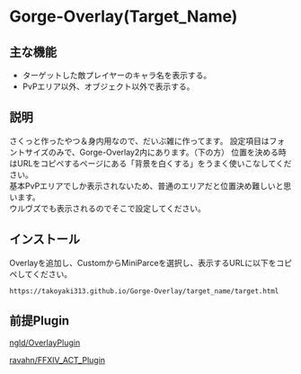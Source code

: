 # Gorge-Overlay(Target_Name)

## 主な機能
- ターゲットした敵プレイヤーのキャラ名を表示する。  
- PvPエリア以外、オブジェクト以外で表示する。

## 説明
さくっと作ったやつ＆身内用なので、だいぶ雑に作ってます。
設定項目はフォントサイズのみで、Gorge-Overlay2内にあります。（下の方）
位置を決める時はURLをコピペするページにある「背景を白くする」をうまく使いこなしてください。  
基本PvPエリアでしか表示されないため、普通のエリアだと位置決め難しいと思います。  
ウルヴズでも表示されるのでそこで設定してください。
## インストール
Overlayを追加し、CustomからMiniParceを選択し、表示するURLに以下をコピペしてください。
```
https://takoyaki313.github.io/Gorge-Overlay/target_name/target.html
```
## 前提Plugin
[ngld/OverlayPlugin](https://github.com/ngld/OverlayPlugin)

[ravahn/FFXIV_ACT_Plugin](https://github.com/ravahn/FFXIV_ACT_Plugin)
